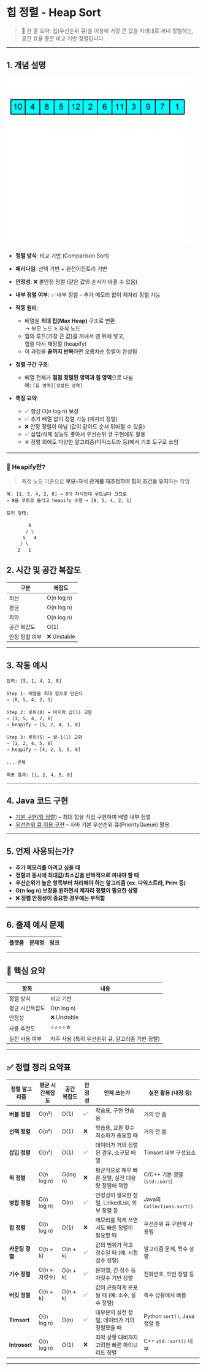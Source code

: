 # 힙 정렬 - Heap Sort

> 📌 한 줄 요약: 힙(우선순위 큐)을 이용해 가장 큰 값을 차례대로 꺼내 정렬하는, 공간 효율 좋은 비교 기반 정렬입니다.

---

## 1. 개념 설명
![heap_img1.gif](../../images/heap_img1.gif)

- **정렬 방식**: 비교 기반 (Comparison Sort)
- **패러다임**: 선택 기반 + 완전이진트리 기반
- **안정성**: ❌ 불안정 정렬 (같은 값의 순서가 바뀔 수 있음)
- **내부 정렬 여부**: ✅ 내부 정렬 – 추가 메모리 없이 제자리 정렬 가능

- **작동 원리**:
    - 배열을 **최대 힙(Max Heap)** 구조로 변환  
      → 부모 노드 ≥ 자식 노드
    - 힙의 루트(가장 큰 값)를 꺼내서 맨 뒤에 넣고,  
      힙을 다시 재정렬 (heapify)
    - 이 과정을 **끝까지 반복**하면 오름차순 정렬이 완성됨

- **정렬 구간 구조**:
    - 배열 전체가 **점점 정렬된 영역과 힙 영역**으로 나뉨  
      예: `[힙 영역][정렬된 영역]`

- **특징 요약**:
    - ✅ 항상 O(n log n) 보장
    - ✅ 추가 배열 없이 정렬 가능 (제자리 정렬)
    - ❌ 안정 정렬이 아님 (값이 같아도 순서 뒤바뀔 수 있음)
    - ✅ 삽입/삭제 성능도 좋아서 우선순위 큐 구현에도 활용
    - ✳️ 정렬 외에도 다양한 알고리즘(다익스트라 등)에서 기초 도구로 쓰임

---

### 🔹 Heapify란?

> 특정 노드 기준으로 **부모-자식 관계를 재조정하여 힙의 조건을 유지**하는 작업

```text
예: [1, 5, 4, 2, 8] → 8이 자식인데 루트보다 크므로
→ 8을 루트로 올리고 heapify 수행 → [8, 5, 4, 2, 1]

트리 형태:

        8
       / \
      5   4
     / \
    2   1
```

## 2. 시간 및 공간 복잡도

| 구분            | 복잡도    |
|-----------------|-----------|
| 최선            | O(n log n)|
| 평균            | O(n log n)|
| 최악            | O(n log n)|
| 공간 복잡도     | O(1)      |
| 안정 정렬 여부   | ❌ Unstable |

---

## 3. 작동 예시

```text
입력: [5, 1, 4, 2, 8]

Step 1: 배열을 최대 힙으로 만든다
→ [8, 5, 4, 2, 1]

Step 2: 루트(8) ↔ 마지막 값(1) 교환
→ [1, 5, 4, 2, 8]
→ heapify → [5, 2, 4, 1, 8]

Step 3: 루트(5) ↔ 끝-1(1) 교환
→ [1, 2, 4, 5, 8]
→ heapify → [4, 2, 1, 5, 8]

... 반복

최종 결과: [1, 2, 4, 5, 8]
````

---

## 4. Java 코드 구현

- [기본 구현(힙 정렬)](code/HeapSort.java) – 최대 힙을 직접 구현하여 배열 내부 정렬
- [우선순위 큐 이용 구현](code/HeapSortPriorityQueue.java) – 자바 기본 우선순위 큐(PriorityQueue) 활용

---

## 5. 언제 사용되는가?

* **추가 메모리를 아끼고 싶을 때**
* **정렬과 동시에 최대값/최소값을 반복적으로 꺼내야 할 때**
* **우선순위가 높은 항목부터 처리해야 하는 알고리즘 (ex. 다익스트라, Prim 등)**
* **O(n log n) 보장을 원하면서 제자리 정렬이 필요한 상황**
* **❌ 정렬 안정성이 중요한 경우에는 부적합**

---

## 6. 출제 예시 문제

| 플랫폼      | 문제명                 | 링크                                                                     |
| -------- | ------------------- | ---------------------------------------------------------------------- |

---

## 📌 핵심 요약

| 항목       | 내용                            |
| -------- | ----------------------------- |
| 정렬 방식    | 비교 기반                         |
| 평균 시간복잡도 | O(n log n)                    |
| 안정성      | ❌ Unstable                    |
| 사용 추천도   | ⭐⭐⭐⭐☆                         |
| 실전 사용 여부 | 자주 사용 (특히 우선순위 큐, 알고리즘 기반 정렬) |

---

## ✅ 정렬 정리 요약표

| 정렬 알고리즘      | 평균 시간복잡도     | 공간 복잡도  | 안정성 | 언제 쓰는가                                | 실전 활용 (내장 등)         |
|------------------|------------------|------------|--------|------------------------------------------|--------------------------|
| **버블 정렬**        | O(n²)            | O(1)       | ✅     | 학습용, 구현 연습용                        | 거의 안 씀                  |
| **선택 정렬**        | O(n²)            | O(1)       | ❌     | 학습용, 교환 횟수 최소화가 중요할 때             | 거의 안 씀                  |
| **삽입 정렬**        | O(n²)            | O(1)       | ✅     | 데이터가 거의 정렬된 경우, 소규모 배열         | Timsort 내부 구성요소         |
| **퀵 정렬**         | O(n log n)       | O(log n)   | ❌     | 평균적으로 매우 빠른 정렬, 실전 대용량 정렬에 적합   | C/C++ 기본 정렬 (`std::sort`) |
| **병합 정렬**        | O(n log n)       | O(n)       | ✅     | 안정성이 필요한 정렬, LinkedList, 외부 정렬 등 | Java의 `Collections.sort()` |
| **힙 정렬**         | O(n log n)       | O(1)       | ❌     | 메모리를 적게 쓰면서도 빠른 정렬이 필요할 때     | 우선순위 큐 구현에 사용됨       |
| **카운팅 정렬**      | O(n + k)         | O(n + k)   | ✅     | 값의 범위가 작고 정수일 때 (예: 시험 점수 정렬)   | 알고리즘 문제, 특수 상황        |
| **기수 정렬**        | O(n × 자릿수)     | O(n + k)   | ✅     | 문자열, 긴 정수 등 자릿수 기반 정렬             | 전화번호, 학번 정렬 등          |
| **버킷 정렬**        | O(n + k)         | O(n + k)   | ✅     | 값이 균등하게 분포될 때 (예: 소수, 실수 정렬)     | 특수 상황에서 빠름             |
| **Timsort**       | O(n log n)       | O(n)       | ✅     | 대부분의 실전 정렬, 데이터가 거의 정렬됐을 때   | Python `sort()`, Java 정렬 등  |
| **Introsort**     | O(n log n)       | O(1)       | ❌     | 최악 상황 대비까지 고려한 빠른 하이브리드 정렬    | C++ `std::sort()` 내부         |

---